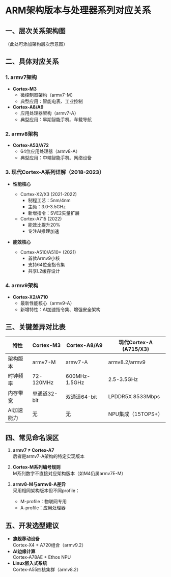 # ARM架构版本与处理器系列对应关系

## 一、层次关系架构图
（此处可添加架构层次示意图）

## 二、具体对应关系

### 1. armv7架构
- **Cortex-M3**
  - 微控制器架构（armv7-M）
  - 典型应用：智能电表、工业控制
- **Cortex-A8/A9**
  - 应用处理器架构（armv7-A）
  - 典型应用：早期智能手机、车载导航

### 2. armv8架构
- **Cortex-A53/A72**
  - 64位应用处理器（armv8-A）
  - 典型应用：中端智能手机、网络设备

### 3. 现代Cortex-A系列详解（2018-2023）
- **性能核心**
  - Cortex-X2/X3 (2021-2022)
    - 制程工艺：5nm/4nm
    - 主频：3.0-3.5GHz
    - 新增指令：SVE2矢量扩展
  - Cortex-A715 (2022)
    - 能效比提升20%
    - 专注AI推理加速

- **能效核心**
  - Cortex-A510/A510+ (2021)
    - 首款Armv9小核
    - 支持64位全指令集
    - 共享L2缓存设计

### 4. armv9架构
- **Cortex-X2/A710**
  - 最新性能核心（armv9-A）
  - 新增特性：AI加速指令集、增强安全架构

## 三、关键差异对比表

| 特性         | Cortex-M3      | Cortex-A8/A9   | 现代Cortex-A (A715/X3) |
|--------------|----------------|----------------|-----------------------|
| 架构版本     | armv7-M        | armv7-A        | armv8.2/armv9         |
| 时钟频率     | 72-120MHz      | 600MHz-1.5GHz  | 2.5-3.5GHz            |
| 内存带宽     | 单通道32-bit   | 双通道64-bit   | LPDDR5X 8533Mbps      |
| AI加速能力   | 无             | 无             | NPU集成（15TOPS+）    |

## 四、常见命名误区

1. **armv7 ≠ Cortex-A7**  
   后者是armv7-A架构的特定实现版本

2. **Cortex-M系列编号规则**  
   M系列数字不直接对应架构版本（如M4仍属armv7E-M）

3. **armv8-M与armv8-A差异**  
   采用相同架构版本但不同profile：  
   - M-profile：物联网专用  
   - A-profile：应用处理器

## 五、开发选型建议

- **旗舰移动设备**  
  Cortex-X4 + A720组合（armv9.2）
- **AI边缘计算**  
  Cortex-A78AE + Ethos NPU
- **Linux嵌入式系统**  
  Cortex-A55四核集群（armv8.2）
